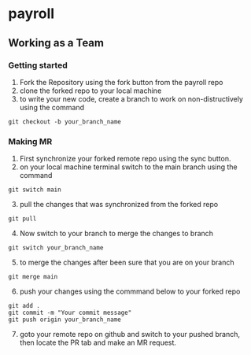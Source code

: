 # payroll





## Working as a Team

### Getting started
1. Fork the Repository using the fork button from the payroll repo
2. clone the forked repo to your local machine
3. to write your new code, create a branch to work on non-distructively using the command
```
git checkout -b your_branch_name
```
### Making MR
1. First synchronize your forked remote repo using the sync button.
2. on your local machine terminal switch to the main branch using the command
```
git switch main
```
3. pull the changes that was synchronized from the forked repo
```
git pull
```
4. Now switch to your branch to merge the changes to branch
```
git switch your_branch_name
```
5. to merge the changes after been sure that you are on your branch
```
git merge main
```
6. push your changes using the commmand below to your forked repo
```
git add .
git commit -m "Your commit message"
git push origin your_branch_name
```
7. goto your remote repo on github and switch to your pushed branch, then locate the PR tab and make an MR request.
